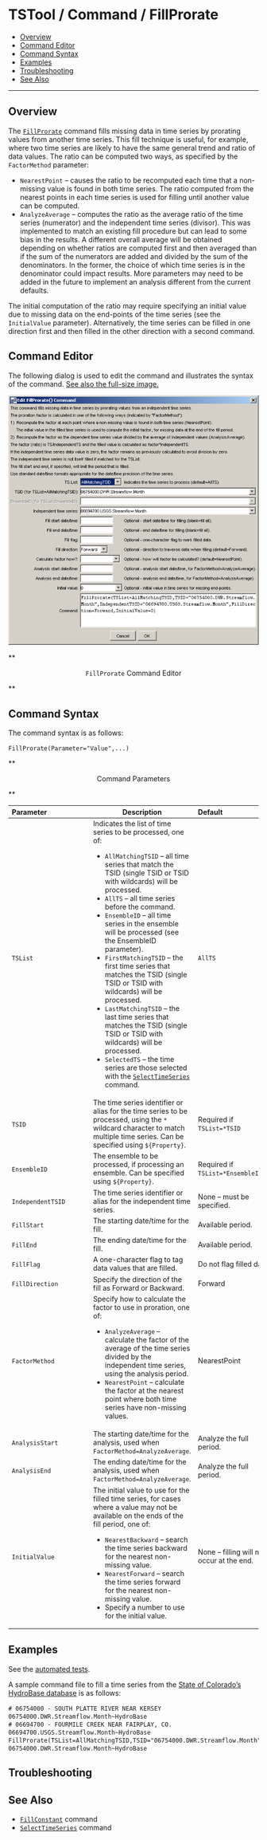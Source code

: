 # TSTool / Command / FillProrate #

* [Overview](#overview)
* [Command Editor](#command-editor)
* [Command Syntax](#command-syntax)
* [Examples](#examples)
* [Troubleshooting](#troubleshooting)
* [See Also](#see-also)

-------------------------

## Overview ##

The [`FillProrate`](../FillProrate/FillProrate) command fills missing
data in time series by prorating values from another time series.
This fill technique is useful, for example, where two time series are likely
to have the same general trend and ratio of data values.
The ratio can be computed two ways, as specified by the `FactorMethod` parameter:
	
* `NearestPoint` – causes the ratio to be recomputed each time that a non-missing
value is found in both time series.
The ratio computed from the nearest points in each time series is used for filling until another value can be computed.
* `AnalyzeAverage` – computes the ratio as the average ratio of the time
series (numerator) and the independent time series (divisor).
This was implemented to match an existing fill procedure but can lead to some bias in the results.
A different overall average will be obtained depending on whether
ratios are computed first and then averaged than if the sum of the
numerators are added and divided by the sum of the denominators.
In the former, the choice of which time series is in the denominator could impact results.
More parameters may need to be added in the future to implement an analysis different from the current defaults.

The initial computation of the ratio may require specifying an initial value
due to missing data on the end-points of the time series (see the `InitialValue` parameter).
Alternatively, the time series can be filled in one direction first and then filled in the other direction with a second command.

## Command Editor ##

The following dialog is used to edit the command and illustrates the syntax of the command.
<a href="../FillProrate.png">See also the full-size image.</a>

![FillProrate](FillProrate.png)

**<p style="text-align: center;">
`FillProrate` Command Editor
</p>**

## Command Syntax ##

The command syntax is as follows:

```text
FillProrate(Parameter="Value",...)
```
**<p style="text-align: center;">
Command Parameters
</p>**

|**Parameter**&nbsp;&nbsp;&nbsp;&nbsp;&nbsp;&nbsp;&nbsp;&nbsp;&nbsp;&nbsp;&nbsp;&nbsp;&nbsp;&nbsp;&nbsp;&nbsp;&nbsp;&nbsp;&nbsp;&nbsp;&nbsp;|**Description**|**Default**&nbsp;&nbsp;&nbsp;&nbsp;&nbsp;&nbsp;&nbsp;&nbsp;&nbsp;&nbsp;&nbsp;&nbsp;&nbsp;&nbsp;&nbsp;&nbsp;&nbsp;&nbsp;&nbsp;&nbsp;&nbsp;&nbsp;&nbsp;&nbsp;&nbsp;&nbsp;&nbsp;|
|--------------|-----------------|-----------------|
|`TSList`|Indicates the list of time series to be processed, one of:<br><ul><li>`AllMatchingTSID` – all time series that match the TSID (single TSID or TSID with wildcards) will be processed.</li><li>`AllTS` – all time series before the command.</li><li>`EnsembleID` – all time series in the ensemble will be processed (see the EnsembleID parameter).</li><li>`FirstMatchingTSID` – the first time series that matches the TSID (single TSID or TSID with wildcards) will be processed.</li><li>`LastMatchingTSID` – the last time series that matches the TSID (single TSID or TSID with wildcards) will be processed.</li><li>`SelectedTS` – the time series are those selected with the [`SelectTimeSeries`](../SelectTimeSeries/SelectTimeSeries) command.</li></ul> | `AllTS` |
|`TSID`|The time series identifier or alias for the time series to be processed, using the `*` wildcard character to match multiple time series.  Can be specified using `${Property}`.|Required if `TSList=*TSID`|
|`EnsembleID`|The ensemble to be processed, if processing an ensemble. Can be specified using `${Property}`.|Required if `TSList=*EnsembleID`|
|`IndependentTSID`|The time series identifier or alias for the independent time series.|None – must be specified.|
|`FillStart`|The starting date/time for the fill.|Available period.|
|`FillEnd`|The ending date/time for the fill.|Available period.|
|`FillFlag`|A one-character flag to tag data values that are filled.|Do not flag filled data.|
|`FillDirection`|Specify the direction of the fill as Forward or Backward.|Forward|
|`FactorMethod`|Specify how to calculate the factor to use in proration, one of:<ul><li>`AnalyzeAverage` – calculate the factor of the average of the time series divided by the independent time series, using the analysis period.</li><li>`NearestPoint` – calculate the factor at the nearest point where both time series have non-missing values.|NearestPoint|
|`AnalysisStart`|The starting date/time for the analysis, used when `FactorMethod=AnalyzeAverage`.|Analyze the full period.|
|`AnalysisEnd`|The ending date/time for the analysis, used when `FactorMethod=AnalyzeAverage`.|Analyze the full period.|
|`InitialValue`|The initial value to use for the filled time series, for cases where a value may not be available on the ends of the fill period, one of:<ul><li>`NearestBackward` – search the time series backward for the nearest non-missing value.</li><li>`NearestForward` – search the time series forward for the nearest non-missing value.</li><li>Specify a number to use for the initial value.|None – filling will not occur at the end.|

## Examples ##

See the [automated tests](https://github.com/OpenWaterFoundation/cdss-app-tstool-test/tree/master/test/regression/commands/general/FillProrate).

A sample command file to fill a time series from the [State of Colorado’s HydroBase database](../../datastore-ref/CO-HydroBase/CO-HydroBase)
is as follows:

```text
# 06754000 - SOUTH PLATTE RIVER NEAR KERSEY
06754000.DWR.Streamflow.Month~HydroBase
# 06694700 - FOURMILE CREEK NEAR FAIRPLAY, CO.
06694700.USGS.Streamflow.Month~HydroBase
FillProrate(TSList=AllMatchingTSID,TSID="06754000.DWR.Streamflow.Month",IndependentTSID="06694700.USGS.Streamflow.Month",FillDirection=Forward,InitialValue=0)
06754000.DWR.Streamflow.Month~HydroBase
```

## Troubleshooting ##

## See Also ##

* [`FillConstant`](../FillConstant/FillConstant) command
* [`SelectTimeSeries`](../SelectTimeSeries/SelectTimeSeries) command
